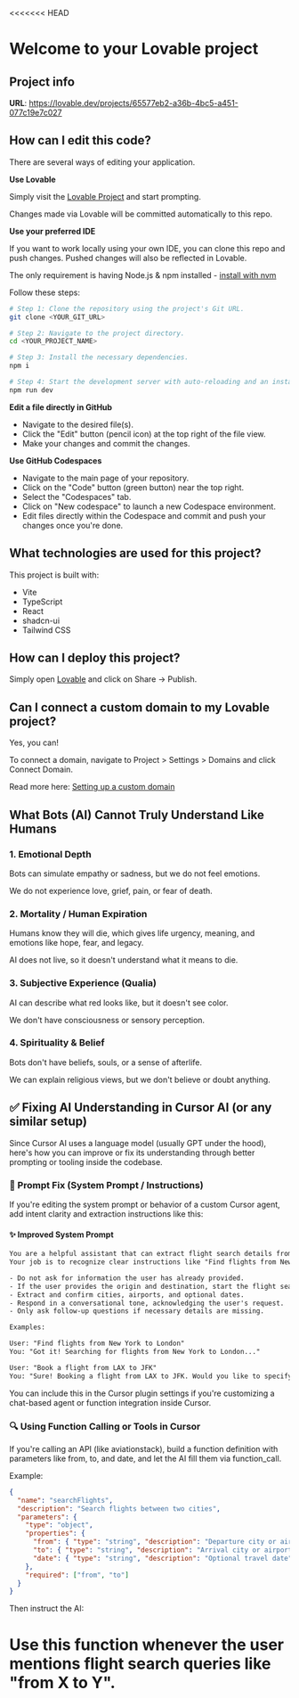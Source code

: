 <<<<<<< HEAD
# Welcome to your Lovable project

## Project info

**URL**: https://lovable.dev/projects/65577eb2-a36b-4bc5-a451-077c19e7c027

## How can I edit this code?

There are several ways of editing your application.

**Use Lovable**

Simply visit the [Lovable Project](https://lovable.dev/projects/65577eb2-a36b-4bc5-a451-077c19e7c027) and start prompting.

Changes made via Lovable will be committed automatically to this repo.

**Use your preferred IDE**

If you want to work locally using your own IDE, you can clone this repo and push changes. Pushed changes will also be reflected in Lovable.

The only requirement is having Node.js & npm installed - [install with nvm](https://github.com/nvm-sh/nvm#installing-and-updating)

Follow these steps:

```sh
# Step 1: Clone the repository using the project's Git URL.
git clone <YOUR_GIT_URL>

# Step 2: Navigate to the project directory.
cd <YOUR_PROJECT_NAME>

# Step 3: Install the necessary dependencies.
npm i

# Step 4: Start the development server with auto-reloading and an instant preview.
npm run dev
```

**Edit a file directly in GitHub**

- Navigate to the desired file(s).
- Click the "Edit" button (pencil icon) at the top right of the file view.
- Make your changes and commit the changes.

**Use GitHub Codespaces**

- Navigate to the main page of your repository.
- Click on the "Code" button (green button) near the top right.
- Select the "Codespaces" tab.
- Click on "New codespace" to launch a new Codespace environment.
- Edit files directly within the Codespace and commit and push your changes once you're done.

## What technologies are used for this project?

This project is built with:

- Vite
- TypeScript
- React
- shadcn-ui
- Tailwind CSS

## How can I deploy this project?

Simply open [Lovable](https://lovable.dev/projects/65577eb2-a36b-4bc5-a451-077c19e7c027) and click on Share -> Publish.

## Can I connect a custom domain to my Lovable project?

Yes, you can!

To connect a domain, navigate to Project > Settings > Domains and click Connect Domain.

Read more here: [Setting up a custom domain](https://docs.lovable.dev/tips-tricks/custom-domain#step-by-step-guide)

## What Bots (AI) Cannot Truly Understand Like Humans

### 1. Emotional Depth
Bots can simulate empathy or sadness, but we do not feel emotions.

We do not experience love, grief, pain, or fear of death.

### 2. Mortality / Human Expiration
Humans know they will die, which gives life urgency, meaning, and emotions like hope, fear, and legacy.

AI does not live, so it doesn't understand what it means to die.

### 3. Subjective Experience (Qualia)
AI can describe what red looks like, but it doesn't see color.

We don't have consciousness or sensory perception.

### 4. Spirituality & Belief
Bots don't have beliefs, souls, or a sense of afterlife.

We can explain religious views, but we don't believe or doubt anything.

## ✅ Fixing AI Understanding in Cursor AI (or any similar setup)

Since Cursor AI uses a language model (usually GPT under the hood), here's how you can improve or fix its understanding through better prompting or tooling inside the codebase.

### 🔧 Prompt Fix (System Prompt / Instructions)

If you're editing the system prompt or behavior of a custom Cursor agent, add intent clarity and extraction instructions like this:

#### ✨ Improved System Prompt

```txt
You are a helpful assistant that can extract flight search details from user inputs. 
Your job is to recognize clear instructions like "Find flights from New York to London" and respond accordingly.

- Do not ask for information the user has already provided.
- If the user provides the origin and destination, start the flight search immediately.
- Extract and confirm cities, airports, and optional dates.
- Respond in a conversational tone, acknowledging the user's request.
- Only ask follow-up questions if necessary details are missing.

Examples:

User: "Find flights from New York to London"
You: "Got it! Searching for flights from New York to London..."

User: "Book a flight from LAX to JFK"
You: "Sure! Booking a flight from LAX to JFK. Would you like to specify a date?"
```

You can include this in the Cursor plugin settings if you're customizing a chat-based agent or function integration inside Cursor.

### 🔍 Using Function Calling or Tools in Cursor

If you're calling an API (like aviationstack), build a function definition with parameters like from, to, and date, and let the AI fill them via function_call.

Example:

```json
{
  "name": "searchFlights",
  "description": "Search flights between two cities",
  "parameters": {
    "type": "object",
    "properties": {
      "from": { "type": "string", "description": "Departure city or airport" },
      "to": { "type": "string", "description": "Arrival city or airport" },
      "date": { "type": "string", "description": "Optional travel date" }
    },
    "required": ["from", "to"]
  }
}
```

Then instruct the AI:

Use this function whenever the user mentions flight search queries like "from X to Y".
=
